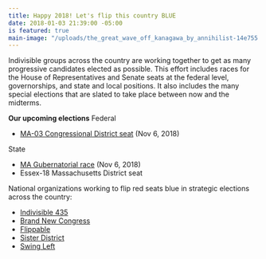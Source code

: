 ```yaml
---
title: Happy 2018! Let's flip this country BLUE
date: 2018-01-03 21:39:00 -05:00
is featured: true
main-image: "/uploads/the_great_wave_off_kanagawa_by_annihilist-14e755.jpg"
---
```


Indivisible groups across the country are working together to get as many progressive candidates elected as possible. This effort includes races for the House of Representatives and Senate seats at the federal level, governorships, and state and local positions. It also includes the many special elections that are slated to take place between now and the midterms.

**Our upcoming elections**
Federal
* [MA-03 Congressional District seat](http://indivisibleandoverma.com/issues/election-ma-03-congressional-district-seat.html) (Nov 6, 2018)

State
* [MA Gubernatorial race](http://indivisibleandoverma.com/issues/election-ma-governor) (Nov 6, 2018)
* Essex-18 Massachusetts District seat

National organizations working to flip red seats blue in strategic elections across the country: 
* [Indivisible 435](https://indivisible435.org/)
* [Brand New Congress](https://brandnewcongress.org/)
* [Flippable](https://www.flippable.org/)
* [Sister District](https://www.sisterdistrict.com/)
* [Swing Left](https://swingleft.org/)

